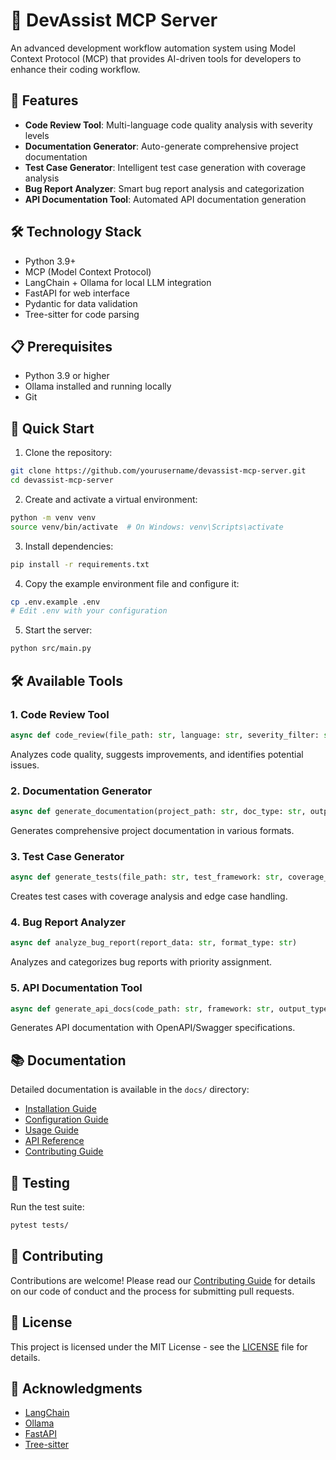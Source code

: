 # 🚀 DevAssist MCP Server

An advanced development workflow automation system using Model Context Protocol (MCP) that provides AI-driven tools for developers to enhance their coding workflow.

## 🌟 Features

- **Code Review Tool**: Multi-language code quality analysis with severity levels
- **Documentation Generator**: Auto-generate comprehensive project documentation
- **Test Case Generator**: Intelligent test case generation with coverage analysis
- **Bug Report Analyzer**: Smart bug report analysis and categorization
- **API Documentation Tool**: Automated API documentation generation

## 🛠️ Technology Stack

- Python 3.9+
- MCP (Model Context Protocol)
- LangChain + Ollama for local LLM integration
- FastAPI for web interface
- Pydantic for data validation
- Tree-sitter for code parsing

## 📋 Prerequisites

- Python 3.9 or higher
- Ollama installed and running locally
- Git

## 🚀 Quick Start

1. Clone the repository:
```bash
git clone https://github.com/yourusername/devassist-mcp-server.git
cd devassist-mcp-server
```

2. Create and activate a virtual environment:
```bash
python -m venv venv
source venv/bin/activate  # On Windows: venv\Scripts\activate
```

3. Install dependencies:
```bash
pip install -r requirements.txt
```

4. Copy the example environment file and configure it:
```bash
cp .env.example .env
# Edit .env with your configuration
```

5. Start the server:
```bash
python src/main.py
```

## 🛠️ Available Tools

### 1. Code Review Tool
```python
async def code_review(file_path: str, language: str, severity_filter: str = "all")
```
Analyzes code quality, suggests improvements, and identifies potential issues.

### 2. Documentation Generator
```python
async def generate_documentation(project_path: str, doc_type: str, output_format: str)
```
Generates comprehensive project documentation in various formats.

### 3. Test Case Generator
```python
async def generate_tests(file_path: str, test_framework: str, coverage_target: float)
```
Creates test cases with coverage analysis and edge case handling.

### 4. Bug Report Analyzer
```python
async def analyze_bug_report(report_data: str, format_type: str)
```
Analyzes and categorizes bug reports with priority assignment.

### 5. API Documentation Tool
```python
async def generate_api_docs(code_path: str, framework: str, output_type: str)
```
Generates API documentation with OpenAPI/Swagger specifications.

## 📚 Documentation

Detailed documentation is available in the `docs/` directory:
- [Installation Guide](docs/installation.md)
- [Configuration Guide](docs/configuration.md)
- [Usage Guide](docs/usage.md)
- [API Reference](docs/api_reference.md)
- [Contributing Guide](docs/contributing.md)

## 🧪 Testing

Run the test suite:
```bash
pytest tests/
```

## 🤝 Contributing

Contributions are welcome! Please read our [Contributing Guide](docs/contributing.md) for details on our code of conduct and the process for submitting pull requests.

## 📝 License

This project is licensed under the MIT License - see the [LICENSE](LICENSE) file for details.

## 🙏 Acknowledgments

- [LangChain](https://github.com/langchain-ai/langchain)
- [Ollama](https://github.com/ollama/ollama)
- [FastAPI](https://github.com/tiangolo/fastapi)
- [Tree-sitter](https://github.com/tree-sitter/tree-sitter) 